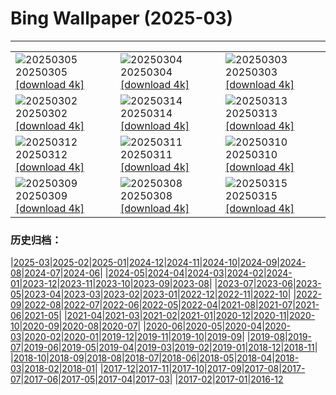 # Bing Wallpaper (2025-03)
**************

<table><tr><td><img src="https://www.bing.com/th?id=OHR.SuratThani_ES-ES6760904041_1920x1080.jpg" alt="20250305"> 20250305 <a href="https://www.bing.com/th?id=OHR.SuratThani_ES-ES6760904041_UHD.jpg">[download 4k]</a></td><td><img src="https://www.bing.com/th?id=OHR.MardiGrasJackson_ES-ES6628104190_1920x1080.jpg" alt="20250304"> 20250304 <a href="https://www.bing.com/th?id=OHR.MardiGrasJackson_ES-ES6628104190_UHD.jpg">[download 4k]</a></td><td><img src="https://www.bing.com/th?id=OHR.HornbillPair_ES-ES6520167475_1920x1080.jpg" alt="20250303"> 20250303 <a href="https://www.bing.com/th?id=OHR.HornbillPair_ES-ES6520167475_UHD.jpg">[download 4k]</a></td></tr><tr><td><img src="https://www.bing.com/th?id=OHR.EucalyptusForest_ES-ES6432819032_1920x1080.jpg" alt="20250302"> 20250302 <a href="https://www.bing.com/th?id=OHR.EucalyptusForest_ES-ES6432819032_UHD.jpg">[download 4k]</a></td><td><img src="https://www.bing.com/th?id=OHR.FallasSpainWomen_ES-ES9361742240_1920x1080.jpg" alt="20250314"> 20250314 <a href="https://www.bing.com/th?id=OHR.FallasSpainWomen_ES-ES9361742240_UHD.jpg">[download 4k]</a></td><td><img src="https://www.bing.com/th?id=OHR.BasqueDolmen_ES-ES7735714145_1920x1080.jpg" alt="20250313"> 20250313 <a href="https://www.bing.com/th?id=OHR.BasqueDolmen_ES-ES7735714145_UHD.jpg">[download 4k]</a></td></tr><tr><td><img src="https://www.bing.com/th?id=OHR.HoliColors_ES-ES7622213300_1920x1080.jpg" alt="20250312"> 20250312 <a href="https://www.bing.com/th?id=OHR.HoliColors_ES-ES7622213300_UHD.jpg">[download 4k]</a></td><td><img src="https://www.bing.com/th?id=OHR.ChateauLoire_ES-ES7509416514_1920x1080.jpg" alt="20250311"> 20250311 <a href="https://www.bing.com/th?id=OHR.ChateauLoire_ES-ES7509416514_UHD.jpg">[download 4k]</a></td><td><img src="https://www.bing.com/th?id=OHR.NusaPenida_ES-ES7408212429_1920x1080.jpg" alt="20250310"> 20250310 <a href="https://www.bing.com/th?id=OHR.NusaPenida_ES-ES7408212429_UHD.jpg">[download 4k]</a></td></tr><tr><td><img src="https://www.bing.com/th?id=OHR.NappingLion_ES-ES7306945095_1920x1080.jpg" alt="20250309"> 20250309 <a href="https://www.bing.com/th?id=OHR.NappingLion_ES-ES7306945095_UHD.jpg">[download 4k]</a></td><td><img src="https://www.bing.com/th?id=OHR.ForumRomanum_ES-ES7963502187_1920x1080.jpg" alt="20250308"> 20250308 <a href="https://www.bing.com/th?id=OHR.ForumRomanum_ES-ES7963502187_UHD.jpg">[download 4k]</a></td><td><img src="https://www.bing.com/th?id=OHR.PandaSnow_ES-ES8069843059_1920x1080.jpg" alt="20250315"> 20250315 <a href="https://www.bing.com/th?id=OHR.PandaSnow_ES-ES8069843059_UHD.jpg">[download 4k]</a></td></tr></table>

### 历史归档：

|[2025-03](/2025-03.md)|[2025-02](/../2025-02/2025-02.md)|[2025-01](/../2025-01/2025-01.md)|[2024-12](/../2024-12/2024-12.md)|[2024-11](/../2024-11/2024-11.md)|[2024-10](/../2024-10/2024-10.md)|[2024-09](/../2024-09/2024-09.md)|[2024-08](/../2024-08/2024-08.md)|[2024-07](/../2024-07/2024-07.md)|[2024-06](/../2024-06/2024-06.md)|
|[2024-05](/../2024-05/2024-05.md)|[2024-04](/../2024-04/2024-04.md)|[2024-03](/../2024-03/2024-03.md)|[2024-02](/../2024-02/2024-02.md)|[2024-01](/../2024-01/2024-01.md)|[2023-12](/../2023-12/2023-12.md)|[2023-11](/../2023-11/2023-11.md)|[2023-10](/../2023-10/2023-10.md)|[2023-09](/../2023-09/2023-09.md)|[2023-08](/../2023-08/2023-08.md)|
|[2023-07](/../2023-07/2023-07.md)|[2023-06](/../2023-06/2023-06.md)|[2023-05](/../2023-05/2023-05.md)|[2023-04](/../2023-04/2023-04.md)|[2023-03](/../2023-03/2023-03.md)|[2023-02](/../2023-02/2023-02.md)|[2023-01](/../2023-01/2023-01.md)|[2022-12](/../2022-12/2022-12.md)|[2022-11](/../2022-11/2022-11.md)|[2022-10](/../2022-10/2022-10.md)|
|[2022-09](/../2022-09/2022-09.md)|[2022-08](/../2022-08/2022-08.md)|[2022-07](/../2022-07/2022-07.md)|[2022-06](/../2022-06/2022-06.md)|[2022-05](/../2022-05/2022-05.md)|[2022-04](/../2022-04/2022-04.md)|[2021-08](/../2021-08/2021-08.md)|[2021-07](/../2021-07/2021-07.md)|[2021-06](/../2021-06/2021-06.md)|[2021-05](/../2021-05/2021-05.md)|
|[2021-04](/../2021-04/2021-04.md)|[2021-03](/../2021-03/2021-03.md)|[2021-02](/../2021-02/2021-02.md)|[2021-01](/../2021-01/2021-01.md)|[2020-12](/../2020-12/2020-12.md)|[2020-11](/../2020-11/2020-11.md)|[2020-10](/../2020-10/2020-10.md)|[2020-09](/../2020-09/2020-09.md)|[2020-08](/../2020-08/2020-08.md)|[2020-07](/../2020-07/2020-07.md)|
|[2020-06](/../2020-06/2020-06.md)|[2020-05](/../2020-05/2020-05.md)|[2020-04](/../2020-04/2020-04.md)|[2020-03](/../2020-03/2020-03.md)|[2020-02](/../2020-02/2020-02.md)|[2020-01](/../2020-01/2020-01.md)|[2019-12](/../2019-12/2019-12.md)|[2019-11](/../2019-11/2019-11.md)|[2019-10](/../2019-10/2019-10.md)|[2019-09](/../2019-09/2019-09.md)|
|[2019-08](/../2019-08/2019-08.md)|[2019-07](/../2019-07/2019-07.md)|[2019-06](/../2019-06/2019-06.md)|[2019-05](/../2019-05/2019-05.md)|[2019-04](/../2019-04/2019-04.md)|[2019-03](/../2019-03/2019-03.md)|[2019-02](/../2019-02/2019-02.md)|[2019-01](/../2019-01/2019-01.md)|[2018-12](/../2018-12/2018-12.md)|[2018-11](/../2018-11/2018-11.md)|
|[2018-10](/../2018-10/2018-10.md)|[2018-09](/../2018-09/2018-09.md)|[2018-08](/../2018-08/2018-08.md)|[2018-07](/../2018-07/2018-07.md)|[2018-06](/../2018-06/2018-06.md)|[2018-05](/../2018-05/2018-05.md)|[2018-04](/../2018-04/2018-04.md)|[2018-03](/../2018-03/2018-03.md)|[2018-02](/../2018-02/2018-02.md)|[2018-01](/../2018-01/2018-01.md)|
|[2017-12](/../2017-12/2017-12.md)|[2017-11](/../2017-11/2017-11.md)|[2017-10](/../2017-10/2017-10.md)|[2017-09](/../2017-09/2017-09.md)|[2017-08](/../2017-08/2017-08.md)|[2017-07](/../2017-07/2017-07.md)|[2017-06](/../2017-06/2017-06.md)|[2017-05](/../2017-05/2017-05.md)|[2017-04](/../2017-04/2017-04.md)|[2017-03](/../2017-03/2017-03.md)|
|[2017-02](/../2017-02/2017-02.md)|[2017-01](/../2017-01/2017-01.md)|[2016-12](/../2016-12/2016-12.md)